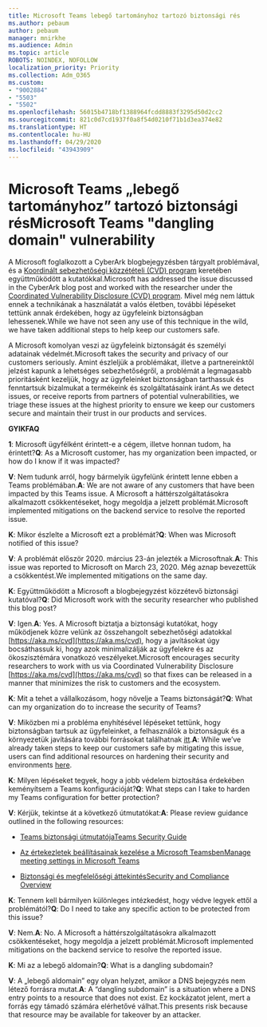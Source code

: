 ```yaml
---
title: Microsoft Teams lebegő tartományhoz tartozó biztonsági rés
ms.author: pebaum
author: pebaum
manager: mnirkhe
ms.audience: Admin
ms.topic: article
ROBOTS: NOINDEX, NOFOLLOW
localization_priority: Priority
ms.collection: Adm_O365
ms.custom:
- "9002884"
- "5503"
- "5502"
ms.openlocfilehash: 56015b4718bf1388964fcdd8883f3295d50d2cc2
ms.sourcegitcommit: 821c0d7cd1937f0a8f54d0210f71b1d3ea374e82
ms.translationtype: HT
ms.contentlocale: hu-HU
ms.lasthandoff: 04/29/2020
ms.locfileid: "43943909"
---
```

# <a name="microsoft-teams-dangling-domain-vulnerability"></a><span data-ttu-id="319f5-102">Microsoft Teams „lebegő tartományhoz” tartozó biztonsági rés</span><span class="sxs-lookup"><span data-stu-id="319f5-102">Microsoft Teams "dangling domain" vulnerability</span></span>

<span data-ttu-id="319f5-103">A Microsoft foglalkozott a CyberArk blogbejegyzésben tárgyalt problémával, és a [Koordinált sebezhetőségi közzétételi (CVD) program](https://aka.ms/cvd) keretében együttműködött a kutatókkal.</span><span class="sxs-lookup"><span data-stu-id="319f5-103">Microsoft has addressed the issue discussed in the CyberArk blog post and worked with the researcher under the [Coordinated Vulnerability Disclosure (CVD) program](https://aka.ms/cvd).</span></span> <span data-ttu-id="319f5-104">Mivel még nem láttuk ennek a technikának a használatát a valós életben, további lépéseket tettünk annak érdekében, hogy az ügyfeleink biztonságban lehessenek.</span><span class="sxs-lookup"><span data-stu-id="319f5-104">While we have not seen any use of this technique in the wild, we have taken additional steps to help keep our customers safe.</span></span>

<span data-ttu-id="319f5-105">A Microsoft komolyan veszi az ügyfeleink biztonságát és személyi adatainak védelmét.</span><span class="sxs-lookup"><span data-stu-id="319f5-105">Microsoft takes the security and privacy of our customers seriously.</span></span> <span data-ttu-id="319f5-106">Amint észleljük a problémákat, illetve a partnereinktől jelzést kapunk a lehetséges sebezhetőségről, a problémát a legmagasabb prioritásként kezeljük, hogy az ügyfeleinket biztonságban tarthassuk és fenntartsuk bizalmukat a termékeink és szolgáltatásaink iránt.</span><span class="sxs-lookup"><span data-stu-id="319f5-106">As we detect issues, or receive reports from partners of potential vulnerabilities, we triage these issues at the highest priority to ensure we keep our customers secure and maintain their trust in our products and services.</span></span>

<span data-ttu-id="319f5-107">**GYIK**</span><span class="sxs-lookup"><span data-stu-id="319f5-107">**FAQ**</span></span>

<span data-ttu-id="319f5-108">**1**: Microsoft ügyfélként érintett-e a cégem, illetve honnan tudom, ha érintett?</span><span class="sxs-lookup"><span data-stu-id="319f5-108">**Q**: As a Microsoft customer, has my organization been impacted, or how do I know if it was impacted?</span></span>

<span data-ttu-id="319f5-109">**V**: Nem tudunk arról, hogy bármelyik ügyfelünk érintett lenne ebben a Teams problémában.</span><span class="sxs-lookup"><span data-stu-id="319f5-109">**A**: We are not aware of any customers that have been impacted by this Teams issue.</span></span> <span data-ttu-id="319f5-110">A Microsoft a háttérszolgáltatásokra alkalmazott csökkentéseket, hogy megoldja a jelzett problémát.</span><span class="sxs-lookup"><span data-stu-id="319f5-110">Microsoft implemented mitigations on the backend service to resolve the reported issue.</span></span>

<span data-ttu-id="319f5-111">**K**: Mikor észlelte a Microsoft ezt a problémát?</span><span class="sxs-lookup"><span data-stu-id="319f5-111">**Q**: When was Microsoft notified of this issue?</span></span>

<span data-ttu-id="319f5-112">**V**: A problémát először 2020. március 23-án jelezték a Microsoftnak.</span><span class="sxs-lookup"><span data-stu-id="319f5-112">**A**: This issue was reported to Microsoft on March 23, 2020.</span></span> <span data-ttu-id="319f5-113">Még aznap bevezettük a csökkentést.</span><span class="sxs-lookup"><span data-stu-id="319f5-113">We implemented mitigations on the same day.</span></span>

<span data-ttu-id="319f5-114">**K**: Együttműködött a Microsoft a blogbejegyzést közzétevő biztonsági kutatóval?</span><span class="sxs-lookup"><span data-stu-id="319f5-114">**Q**: Did Microsoft work with the security researcher who published this blog post?</span></span>

<span data-ttu-id="319f5-115">**V**: Igen.</span><span class="sxs-lookup"><span data-stu-id="319f5-115">**A**: Yes.</span></span> <span data-ttu-id="319f5-116">A Microsoft biztatja a biztonsági kutatókat, hogy működjenek közre velünk az összehangolt sebezhetőségi adatokkal [https://aka.ms/cvd](https://aka.ms/cvd), hogy a javításokat úgy bocsáthassuk ki, hogy azok minimalizálják az ügyfelekre és az ökoszisztémára vonatkozó veszélyeket.</span><span class="sxs-lookup"><span data-stu-id="319f5-116">Microsoft encourages security researchers to work with us via Coordinated Vulnerability Disclosure [https://aka.ms/cvd](https://aka.ms/cvd) so that fixes can be released in a manner that minimizes the risk to customers and the ecosystem.</span></span>  

<span data-ttu-id="319f5-117">**K**: Mit a tehet a vállalkozásom, hogy növelje a Teams biztonságát?</span><span class="sxs-lookup"><span data-stu-id="319f5-117">**Q**: What can my organization do to increase the security of Teams?</span></span>  

<span data-ttu-id="319f5-118">**V**: Miközben mi a probléma enyhítésével lépéseket tettünk, hogy biztonságban tartsuk az ügyfeleinket, a felhasználók a biztonságuk és a környezetük javítására további forrásokat találhatnak [itt](https://www.microsoft.com/microsoft-365/blog/2020/04/06/it-professionals-privacy-security-microsoft-teams/).</span><span class="sxs-lookup"><span data-stu-id="319f5-118">**A**: While we’ve already taken steps to keep our customers safe by mitigating this issue, users can find additional resources on hardening their security and environments [here](https://www.microsoft.com/microsoft-365/blog/2020/04/06/it-professionals-privacy-security-microsoft-teams/).</span></span>  

<span data-ttu-id="319f5-119">**K**: Milyen lépéseket tegyek, hogy a jobb védelem biztosítása érdekében keményítsem a Teams konfigurációját?</span><span class="sxs-lookup"><span data-stu-id="319f5-119">**Q**: What steps can I take to harden my Teams configuration for better protection?</span></span>

<span data-ttu-id="319f5-120">**V**: Kérjük, tekintse át a következő útmutatókat:</span><span class="sxs-lookup"><span data-stu-id="319f5-120">**A**: Please review guidance outlined in the following resources:</span></span> 

- [<span data-ttu-id="319f5-121">Teams biztonsági útmutatója</span><span class="sxs-lookup"><span data-stu-id="319f5-121">Teams Security Guide</span></span>](https://docs.microsoft.com/microsoftteams/teams-security-guide)

- [<span data-ttu-id="319f5-122">Az értekezletek beállításainak kezelése a Microsoft Teamsben</span><span class="sxs-lookup"><span data-stu-id="319f5-122">Manage meeting settings in Microsoft Teams</span></span>](https://docs.microsoft.com/microsoftteams/meeting-settings-in-teams)

- [<span data-ttu-id="319f5-123">Biztonsági és megfelelőségi áttekintés</span><span class="sxs-lookup"><span data-stu-id="319f5-123">Security and Compliance Overview</span></span>](https://docs.microsoft.com/microsoftteams/security-compliance-overview)

<span data-ttu-id="319f5-124">**K**: Tennem kell bármilyen különleges intézkedést, hogy védve legyek ettől a problémától?</span><span class="sxs-lookup"><span data-stu-id="319f5-124">**Q**: Do I need to take any specific action to be protected from this issue?</span></span>

<span data-ttu-id="319f5-125">**V**: Nem.</span><span class="sxs-lookup"><span data-stu-id="319f5-125">**A**: No.</span></span> <span data-ttu-id="319f5-126">A Microsoft a háttérszolgáltatásokra alkalmazott csökkentéseket, hogy megoldja a jelzett problémát.</span><span class="sxs-lookup"><span data-stu-id="319f5-126">Microsoft implemented mitigations on the backend service to resolve the reported issue.</span></span>

<span data-ttu-id="319f5-127">**K**: Mi az a lebegő aldomain?</span><span class="sxs-lookup"><span data-stu-id="319f5-127">**Q**: What is a dangling subdomain?</span></span>

<span data-ttu-id="319f5-128">**V**: A „lebegő aldomain” egy olyan helyzet, amikor a DNS bejegyzés nem létező forrásra mutat.</span><span class="sxs-lookup"><span data-stu-id="319f5-128">**A**:  A “dangling subdomain” is a situation where a DNS entry points to a resource that does not exist.</span></span>  <span data-ttu-id="319f5-129">Ez kockázatot jelent, mert a forrás egy támadó számára elérhetővé válhat.</span><span class="sxs-lookup"><span data-stu-id="319f5-129">This presents risk because that resource may be available for takeover by an attacker.</span></span>
